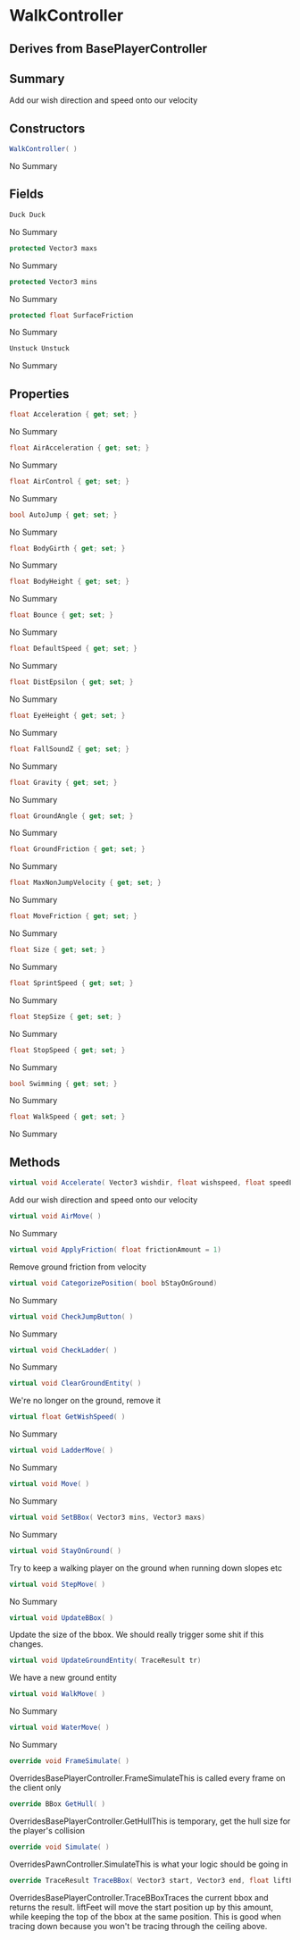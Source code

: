 # WalkController

## Derives from BasePlayerController

## Summary

Add our wish direction and speed onto our velocity
## Constructors

```c#
WalkController( ) 
```
No Summary
## Fields

```c#
Duck Duck
```
No Summary
```c#
protected Vector3 maxs
```
No Summary
```c#
protected Vector3 mins
```
No Summary
```c#
protected float SurfaceFriction
```
No Summary
```c#
Unstuck Unstuck
```
No Summary
## Properties

```c#
float Acceleration { get; set; } 
```
No Summary
```c#
float AirAcceleration { get; set; } 
```
No Summary
```c#
float AirControl { get; set; } 
```
No Summary
```c#
bool AutoJump { get; set; } 
```
No Summary
```c#
float BodyGirth { get; set; } 
```
No Summary
```c#
float BodyHeight { get; set; } 
```
No Summary
```c#
float Bounce { get; set; } 
```
No Summary
```c#
float DefaultSpeed { get; set; } 
```
No Summary
```c#
float DistEpsilon { get; set; } 
```
No Summary
```c#
float EyeHeight { get; set; } 
```
No Summary
```c#
float FallSoundZ { get; set; } 
```
No Summary
```c#
float Gravity { get; set; } 
```
No Summary
```c#
float GroundAngle { get; set; } 
```
No Summary
```c#
float GroundFriction { get; set; } 
```
No Summary
```c#
float MaxNonJumpVelocity { get; set; } 
```
No Summary
```c#
float MoveFriction { get; set; } 
```
No Summary
```c#
float Size { get; set; } 
```
No Summary
```c#
float SprintSpeed { get; set; } 
```
No Summary
```c#
float StepSize { get; set; } 
```
No Summary
```c#
float StopSpeed { get; set; } 
```
No Summary
```c#
bool Swimming { get; set; } 
```
No Summary
```c#
float WalkSpeed { get; set; } 
```
No Summary
## Methods

```c#
virtual void Accelerate( Vector3 wishdir, float wishspeed, float speedLimit, float acceleration) 
```
Add our wish direction and speed onto our velocity
```c#
virtual void AirMove( ) 
```
No Summary
```c#
virtual void ApplyFriction( float frictionAmount = 1) 
```
Remove ground friction from velocity
```c#
virtual void CategorizePosition( bool bStayOnGround) 
```
No Summary
```c#
virtual void CheckJumpButton( ) 
```
No Summary
```c#
virtual void CheckLadder( ) 
```
No Summary
```c#
virtual void ClearGroundEntity( ) 
```
We're no longer on the ground, remove it
```c#
virtual float GetWishSpeed( ) 
```
No Summary
```c#
virtual void LadderMove( ) 
```
No Summary
```c#
virtual void Move( ) 
```
No Summary
```c#
virtual void SetBBox( Vector3 mins, Vector3 maxs) 
```
No Summary
```c#
virtual void StayOnGround( ) 
```
Try to keep a walking player on the ground when running down slopes etc
```c#
virtual void StepMove( ) 
```
No Summary
```c#
virtual void UpdateBBox( ) 
```
Update the size of the bbox. We should really trigger some shit if this changes.
```c#
virtual void UpdateGroundEntity( TraceResult tr) 
```
We have a new ground entity
```c#
virtual void WalkMove( ) 
```
No Summary
```c#
virtual void WaterMove( ) 
```
No Summary
```c#
override void FrameSimulate( ) 
```
OverridesBasePlayerController.FrameSimulateThis is called every frame on the client only
```c#
override BBox GetHull( ) 
```
OverridesBasePlayerController.GetHullThis is temporary, get the hull size for the player's collision
```c#
override void Simulate( ) 
```
OverridesPawnController.SimulateThis is what your logic should be going in
```c#
override TraceResult TraceBBox( Vector3 start, Vector3 end, float liftFeet = 0) 
```
OverridesBasePlayerController.TraceBBoxTraces the current bbox and returns the result.
liftFeet will move the start position up by this amount, while keeping the top of the bbox at the same
position. This is good when tracing down because you won't be tracing through the ceiling above.
